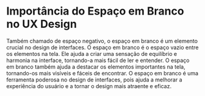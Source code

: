 # Importância do Espaço em Branco no UX Design
Também chamado de espaço negativo, o espaço em branco é um elemento crucial no design de interfaces. O espaço em branco é o espaço vazio entre os elementos na tela. Ele ajuda a criar uma sensação de equilíbrio e harmonia na interface, tornando-a mais fácil de ler e entender. O espaço em branco também ajuda a destacar os elementos importantes na tela, tornando-os mais visíveis e fáceis de encontrar. O espaço em branco é uma ferramenta poderosa no design de interfaces, pois ajuda a melhorar a experiência do usuário e a tornar o design mais atraente e eficaz.

